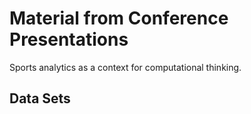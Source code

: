 # Material from Conference Presentations

Sports analytics as a context for computational thinking. 

## Data Sets


